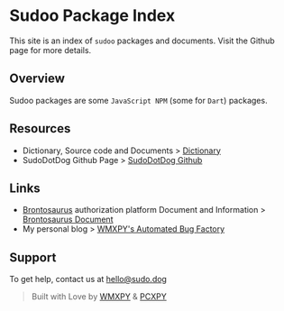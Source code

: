 # Sudoo Package Index

This site is an index of `sudoo` packages and documents. Visit the Github page for more details.

## Overview

Sudoo packages are some `JavaScript NPM` (some for `Dart`) packages.

## Resources

-   Dictionary, Source code and Documents > [Dictionary](./dictionary)
-   SudoDotDog Github Page > [SudoDotDog Github](//github.com/SudoDotDog)

## Links

-   [Brontosaurus](//github.com/SudoDotDog/Brontosaurus) authorization platform Document and Information > [Brontosaurus Document](//brontosaurus.land)
-   My personal blog > [WMXPY's Automated Bug Factory](//mengw.io)

## Support

To get help, contact us at [hello@sudo.dog](mailto://hello@sudo.dog)

> Built with Love by [WMXPY](//github.com/WMXPY) & [PCXPY](//github.com/PCXPY)
